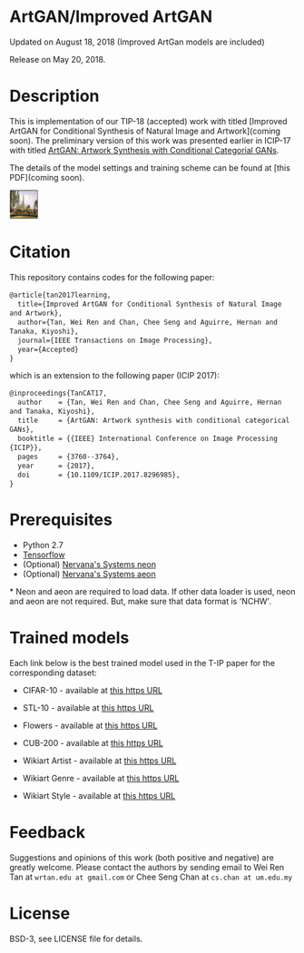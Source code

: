 # ArtGAN/Improved ArtGAN

Updated on August 18, 2018 (Improved ArtGan models are included)

Release on May 20, 2018.

# Description

This is implementation of our TIP-18 (accepted) work with titled [Improved ArtGAN for Conditional Synthesis of Natural Image and Artwork](coming soon). The preliminary version of this work was presented earlier in ICIP-17 with titled [ArtGAN: Artwork Synthesis with Conditional Categorial GANs](https://arxiv.org/abs/1702.03410). 

The details of the model settings and training scheme can be found at [this PDF](coming soon).

<img src="artgan.gif" width="10%">

# Citation
This repository contains codes for the following paper:

```
@article{tan2017learning,
  title={Improved ArtGAN for Conditional Synthesis of Natural Image and Artwork},
  author={Tan, Wei Ren and Chan, Chee Seng and Aguirre, Hernan and Tanaka, Kiyoshi},
  journal={IEEE Transactions on Image Processing},
  year={Accepted}
}
```
which is an extension to the following paper (ICIP 2017): 
```
@inproceedings{TanCAT17,
  author    = {Tan, Wei Ren and Chan, Chee Seng and Aguirre, Hernan and Tanaka, Kiyoshi},
  title     = {ArtGAN: Artwork synthesis with conditional categorical GANs},
  booktitle = {{IEEE} International Conference on Image Processing {ICIP}},
  pages     = {3760--3764},
  year      = {2017},
  doi       = {10.1109/ICIP.2017.8296985},
}
```

# Prerequisites
- Python 2.7
- [Tensorflow](https://github.com/tensorflow/tensorflow.git)
- (Optional) [Nervana's Systems neon](https://github.com/NervanaSystems/neon.git)
- (Optional) [Nervana's Systems aeon](https://github.com/NervanaSystems/aeon.git)

\* Neon and aeon are required to load data. If other data loader is used, neon and aeon are not required. But, make sure that data format is 'NCHW'.

# Trained models

Each link below is the best trained model used in the T-IP paper for the corresponding dataset:

- CIFAR-10 - available at [this https URL](http://www.cs-chan.com/source/ArtGAN/CIFAR64GANAE.zip)

- STL-10 - available at [this https URL](http://www.cs-chan.com/source/ArtGAN/STL128GANAE.zip)

- Flowers - available at [this https URL](http://www.cs-chan.com/source/ArtGAN/Flower128GANAE.zip)

- CUB-200 - available at [this https URL](http://www.cs-chan.com/source/ArtGAN/CUB128GANAE.zip)

- Wikiart Artist - available at [this https URL](http://www.cs-chan.com/source/ArtGAN/Artist128GANAE.zip)

- Wikiart Genre - available at [this https URL](http://www.cs-chan.com/source/ArtGAN/Genre128GANAE.zip)

- Wikiart Style - available at [this https URL](http://www.cs-chan.com/source/ArtGAN/Style128GANAE.zip)

# Feedback
Suggestions and opinions of this work (both positive and negative) are greatly welcome. Please contact the authors by sending email to Wei Ren Tan at `wrtan.edu at gmail.com` or Chee Seng Chan at `cs.chan at um.edu.my`

# License
BSD-3, see LICENSE file for details.
